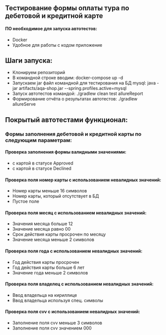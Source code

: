 ## Тестирование формы оплаты тура по дебетовой и кредитной карте
#### ПО необходимое для запуска автотестов:
* Docker
* Удобное для работы с кодом приложение

## Шаги запуска:
* Клонируем репозиторий
* В командной строке вводим: docker-compose up -d
* Запускаем jar файл командной для тестирования на БД mysql: java -jar artifacts/aqa-shop.jar --spring.profiles.active=mysql
* Запуск автотестов командой: ./gradlew clean test allureReport   
* Формирование отчёта о результатах автотестов: ./gradlew allureServe   

## Покрытый автотестами функционал:
### Формы заполнения дебетовой и кредитной карты по следующим параметрам:
#### Проверка заполнения формы валидными значениями:
* с картой в статусе Approved 
* с картой в статусе Declined
#### Проверка поля номер карты с использованием невалидных значений:
* Номер карты меньше 16 символов
* Номер карты, который отсутствует в БД
* Пустое поле 
#### Проверка поля месяц с использованием невалидных значений:
* Значения месяца больше 12
* Значение месяца равно 00
* Срок действия карты просрочен по месяцу
* Значение месяца меньше 2 символов
#### Проверка поля года с использованием невалидных значений:
* Год действия карты просрочен
* Год действия карты больше 6 лет
* Значение года меньше 2 символов
#### Проверка поля владелец с использованием невалидных значений:
* Ввод владельца на кириллице
* Ввод владельца используя спец. символы
#### Проверка поля cvv с использованием невалидных значений:
* Заполнение  поля cvv меньше 3 символов
* Заполнение поля cvv значением 000